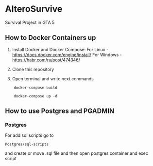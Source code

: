 # AlteroSurvive

Survival Project in GTA 5

## How to Docker Containers up

1. Install Docker and Docker Compose: For Linux - https://docs.docker.com/engine/install/ For Windows - https://habr.com/ru/post/474346/

2. Clone this repository
3. Open terminal and write next commands

```
    docker-compose build
```

```
    docker-compose up -d
```

## How to use Postgres and PGADMIN

### Postgres

For add sql scripts go to

```
Postgres/sql-scripts
```

and create or move .sql file and then open postgres container and exec script

